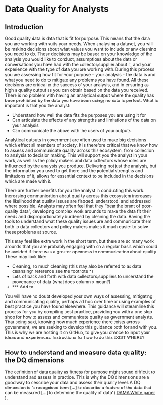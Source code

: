 # Data Quality for Analysts
## Introduction
Good quality data is data that is fit for purpose. 
This means that the data you are working with suits your needs. When analysing a dataset, you will be making decisions about what values you want to include or any cleaning you need to do. These decisions may be based on your knowledge of the analysis you would like to conduct, assumptions about the data or conversations you have had with the collector/supplier about it, and your experience with the type of data you are working with. During this process you are assessing how fit for your purpose – your analysis - the data is and what you need to do to mitigate any problems you have found. All these decisions are critical to the success of your analysis, and in ensuring as high a quality output as you can obtain based on the data you received. There is no problem   with having an analytical output where the quality has been prohibited by the data you have been using; no data is perfect. 
What is important is that you the analyst:
-	Understand how well the data fits the purposes you are using it for
-	Can articulate the effects of any strengths and limitations of the data on your analysis
-	Can communicate the above with the users of your outputs

Analytical outputs in government are often used to make big decisions which effect all members of society. It is therefore critical that we know how to assess and communicate quality across this ecosystem, from collection to analysis to decision making. This will support you the analyst in your work, as well as the policy makers and data collectors whose roles are influenced by the analysis you produce. Delivering not just the analysis, but the information you used to get there and the potential strengths and limitations of it, allows for essential context to be included in the decisions which are made with it. 

There are further benefits for you the analyst in conducting this work. Increasing communication about quality across this ecosystem increases the likelihood that quality issues are flagged, understood, and addressed where possible. Analysts may often feel that they “bear the brunt of poor-quality data”, developing complex work arounds to make the data fit their needs and disproportionately burdened by cleaning the data. Having the tools to understand what these quality issues are and communicate them both to data collectors and policy makers makes it much easier to solve these problems at source.  

This may feel like extra work in the short term, but there are so many work arounds that you are probably engaging with on a regular basis which could be avoided if there was a greater openness to communication about quality. These may look like:
- Cleaning, so much cleaning (this may also be referred to as data cleansing* reference see the footnote *)    
- Lots of back and forth with data collectors/suppliers to understand the provenance of data (what does column x mean?)
- *** Add to

You will have no doubt developed your own ways of assessing, mitigating and communicating quality, perhaps ad hoc over time or using examples of best practice you have found elsewhere. This guidance will streamline this process for you by compiling best practice, providing you with a one stop shop for how to assess and communicate quality as government analysts. That being said, knowing how much experience there exists across government, we are seeking to develop this guidance both for and with you. This is why we are hosting it on GitHub, to give you chance to input your ideas and experiences. Instructions for how to do this EXIST WHERE?  

## How to understand and measure data quality: the DQ dimensions
The definition of data quality as fitness for purpose might sound difficult to understand and assess in practice. This is why the DQ dimensions are a good way to describe your data and assess their quality level. A DQ dimension is ‘a recognised term […] to describe a feature of the data that can be measured […] to determine the quality of data’ ( [DAMA White paper](https://www.dama-uk.org/resources/Documents/DAMA%20UK%20DQ%20Dimensions%20White%20Paper2020.pdf) ).

